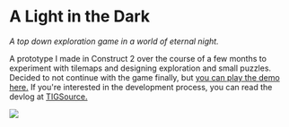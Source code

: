 # A Light in the Dark
*A top down exploration game in a world of eternal night.*

A prototype I made in Construct 2 over the course of a few months to experiment with tilemaps and designing exploration and small puzzles. Decided to not continue with the game finally, but [you can play the demo here.](https://alcex.itch.io/a-light-in-the-dark-demo) If you're interested in the development process, you can read the devlog at [TIGSource.](https://forums.tigsource.com/index.php?topic=62427)

![](https://alcex.files.wordpress.com/2018/01/alitd4.gif?)
